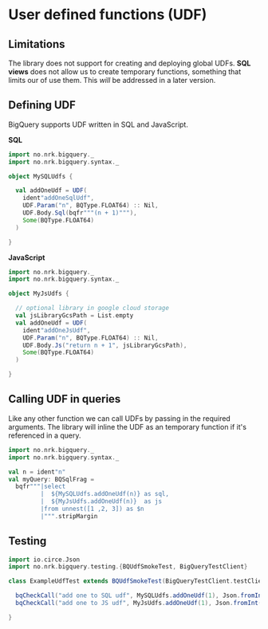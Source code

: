 # User defined functions (UDF)

## Limitations

The library does not support for creating and deploying global UDFs. **SQL views** does not allow us to create temporary
functions, something that limits our of use them. This *will* be addressed in a later version. 

## Defining UDF

BigQuery supports UDF written in SQL and JavaScript. 

**SQL**
```scala mdoc
import no.nrk.bigquery._
import no.nrk.bigquery.syntax._

object MySQLUdfs {

  val addOneUdf = UDF(
    ident"addOneSqlUdf",
    UDF.Param("n", BQType.FLOAT64) :: Nil,
    UDF.Body.Sql(bqfr"""(n + 1)"""),
    Some(BQType.FLOAT64)
  )

}
```

**JavaScript**
```scala mdoc
import no.nrk.bigquery._
import no.nrk.bigquery.syntax._

object MyJsUdfs {

  // optional library in google cloud storage
  val jsLibraryGcsPath = List.empty
  val addOneUdf = UDF(
    ident"addOneJsUdf",
    UDF.Param("n", BQType.FLOAT64) :: Nil,
    UDF.Body.Js("return n + 1", jsLibraryGcsPath),
    Some(BQType.FLOAT64)
  )

}
```

## Calling UDF in queries

Like any other function we can call UDFs by passing in the required arguments. The library will inline the UDF as an 
temporary function if it's referenced in a query.

```scala mdoc
import no.nrk.bigquery._
import no.nrk.bigquery.syntax._

val n = ident"n"
val myQuery: BQSqlFrag =
  bqfr"""|select
         |  ${MySQLUdfs.addOneUdf(n)} as sql,
         |  ${MyJsUdfs.addOneUdf(n)}  as js
         |from unnest([1 ,2, 3]) as $n
         |""".stripMargin
```

## Testing

```scala mdoc
import io.circe.Json
import no.nrk.bigquery.testing.{BQUdfSmokeTest, BigQueryTestClient}

class ExampleUdfTest extends BQUdfSmokeTest(BigQueryTestClient.testClient) {

  bqCheckCall("add one to SQL udf", MySQLUdfs.addOneUdf(1), Json.fromInt(2))
  bqCheckCall("add one to JS udf", MyJsUdfs.addOneUdf(1), Json.fromInt(2))

}
```